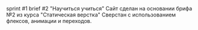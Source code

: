 sprint #1 brief #2 "Научиться учиться"
Сайт сделан на основании брифа №2 из курса "Статическая верстка"
Сверстан с использованием флексов, анимации и переходов.